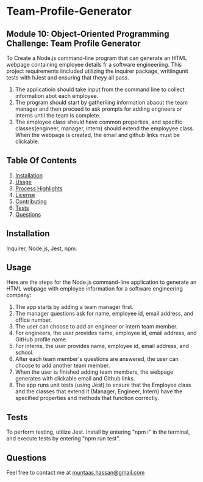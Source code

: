 # Team-Profile-Generator

## Module 10: Object-Oriented Programming Challenge: Team Profile Generator
   To Create a Node.js command-line program that can generate an HTML webpage containing employee details fr a software engineeriing. This project requirements iincluded utilizing the inquirer package, writiingunit tests with hJest and ensuring that theyy all pass.
   1. The applicatioin should take input from the command line to collect information abot each employee.
   2. The program should start by gatheriiing information abaout the team manager and then proceed to ask prompts for adding engneers or interns until the team is complete.
   3. The employee class should have common properties, and specific classes(engineer, manager, intern) should extend the employyee class. When the webpage is created, the email and github links must be clickable.




## Table Of Contents
1. [Installation](#installation)
2. [Usage](#usage)
3. [Process Highlights](#process-highlights)
4. [License](#license)
5. [Contributing](#contributing)
6. [Tests](#tests)
7. [Questions](#questions)

## Installation
Inquirer, Node.js, Jest, npm.

## Usage
Here are the steps for the Node.js command-line application to generate an HTML webpage with employee information for a software engineering company:

1. The app starts by adding a team manager first.
2. The manager questions ask for name, employee id, email      address, and office number.
3. The user can choose to add an engineer or intern team member.
4. For engineers, the user provides name, employee id, email address, and GitHub profile name.
5. For interns, the user provides name, employee id, email address, and school.
6. After each team member's questions are answered, the user can choose to add another team member.
7. When the user is finished adding team members, the webpage generates with clickable email and Github links.
8. The app runs unit tests (using Jest) to ensure that the Employee class and the classes that extend it (Manager, Engineer, Intern) have the specified properties and methods that function correctly.

## Tests
To perform testing, utilize Jest. Install by entering "npm i" in the terminal, and execute tests by entering "npm run test".

## Questions
Feel free to contact me at muntaas.hassan@gmail.com 